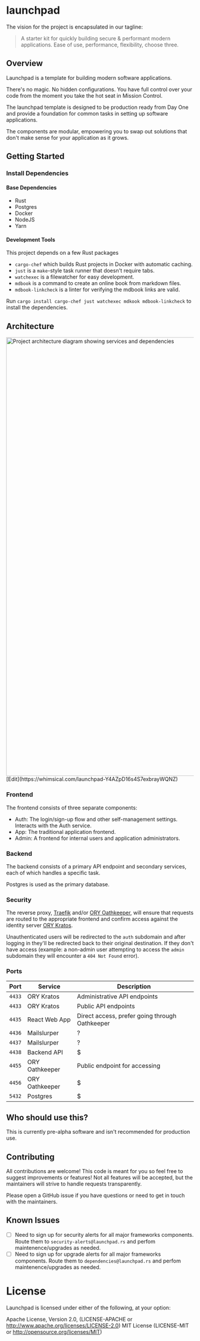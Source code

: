 # launchpad

The vision for the project is encapsulated in our tagline:
> A starter kit for quickly building secure & performant modern applications. Ease of use, performance, flexibility, choose three.

## Overview

Launchpad is a template for building modern software applications.

There's no magic. No hidden configurations. You have full control over your code from the moment you take the hot seat in Mission Control.

The launchpad template is designed to be production ready from Day One and provide a foundation for common tasks in setting up software applications.

The components are modular, empowering you to swap out solutions that don't make sense for your application as it grows.

## Getting Started

### Install Dependencies

#### Base Dependencies
- Rust
- Postgres
- Docker
- NodeJS
- Yarn

#### Development Tools

This project depends on a few Rust packages
- `cargo-chef` which builds Rust projects in Docker with automatic caching.
- `just` is a `make`-style task runner that doesn't require tabs.
- `watchexec` is a filewatcher for easy development.
- `mdbook` is a command to create an online book from markdown files.
- `mdbook-linkcheck` is a linter for verifying the mdbook links are valid.

Run `cargo install cargo-chef just watchexec mdkook mdbook-linkcheck` to install the dependencies.

## Architecture

<img width="1179" alt="Project architecture diagram showing services and dependencies" src="https://user-images.githubusercontent.com/3886290/116010365-23ff6a00-a5e4-11eb-89ec-258e57ec1b52.png">
[Edit](https://whimsical.com/launchpad-Y4AZpD16s4S7exbrayWQNZ)

### Frontend

The frontend consists of three separate components:
- Auth: The login/sign-up flow and other self-management settings. Interacts with the Auth service.
- App: The traditional application frontend.
- Admin: A frontend for internal users and application administrators.

### Backend

The backend consists of a primary API endpoint and secondary services, each of which handles a specific task.

Postgres is used as the primary database.

### Security

The reverse proxy, [Traefik](https://github.com/traefik/traefik) and/or [ORY Oathkeeper](https://github.com/ory/oathkeeper), will ensure that requests are routed to the appropriate frontend and confirm access against the identity server [ORY Kratos](https://github.com/ory/kratos).

Unauthenticated users will be redirected to the `auth` subdomain and after logging in they'll be redirected back to their original destination. If they don't have access (example: a non-admin user attempting to access the `admin` subdomain they will encounter a `404 Not Found` error).

### Ports

Port   | Service        | Description
------ | ------         |----------
`4433` | ORY Kratos     | Administrative API endpoints
`4433` | ORY Kratos     | Public API endpoints
`4435` | React Web App  | Direct access, prefer going through Oathkeeper
`4436` | Mailslurper    | ?
`4437` | Mailslurper    | ?
`4438` | Backend API    | $
`4455` | ORY Oathkeeper | Public endpoint for accessing
`4456` | ORY Oathkeeper | $
`5432` | Postgres       | $


## Who should use this?

This is currently pre-alpha software and isn't recommended for production use.

## Contributing

All contributions are welcome! This code is meant for you so feel free to suggest improvements or features! Not all features will be accepted, but the maintainers will strive to handle requests transparently.

Please open a GitHub issue if you have questions or need to get in touch with the maintainers.

## Known Issues

- [ ] Need to sign up for security alerts for all major frameworks components. Route them to `security-alerts@launchpad.rs` and perfom maintenence/upgrades as needed.
- [ ] Need to sign up for upgrade alerts for all major frameworks components. Route them to `dependencies@launchpad.rs` and perfom maintenence/upgrades as needed.

# License
Launchpad is licensed under either of the following, at your option:

Apache License, Version 2.0, (LICENSE-APACHE or http://www.apache.org/licenses/LICENSE-2.0)
MIT License (LICENSE-MIT or http://opensource.org/licenses/MIT)

